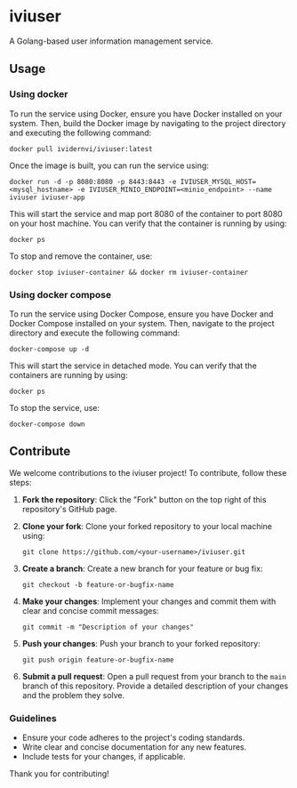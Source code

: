 # iviuser

A Golang-based user information management service.

## Usage

### Using docker

To run the service using Docker, ensure you have Docker installed on your system. Then, build the Docker image by navigating to the project directory and executing the following command:

```shell
docker pull ividernvi/iviuser:latest
```

Once the image is built, you can run the service using:

```shell
docker run -d -p 8080:8080 -p 8443:8443 -e IVIUSER_MYSQL_HOST=<mysql_hostname> -e IVIUSER_MINIO_ENDPOINT=<minio_endpoint> --name iviuser iviuser-app
```

This will start the service and map port 8080 of the container to port 8080 on your host machine. You can verify that the container is running by using:

```shell
docker ps
```

To stop and remove the container, use:

```shell
docker stop iviuser-container && docker rm iviuser-container
```

### Using docker compose

To run the service using Docker Compose, ensure you have Docker and Docker Compose installed on your system. Then, navigate to the project directory and execute the following command:

```shell
docker-compose up -d
```

This will start the service in detached mode. You can verify that the containers are running by using:

```shell
docker ps
```

To stop the service, use:

```shell
docker-compose down
```

## Contribute
We welcome contributions to the iviuser project! To contribute, follow these steps:

1. **Fork the repository**: Click the "Fork" button on the top right of this repository's GitHub page.

2. **Clone your fork**: Clone your forked repository to your local machine using:
    ```shell
    git clone https://github.com/<your-username>/iviuser.git
    ```

3. **Create a branch**: Create a new branch for your feature or bug fix:
    ```shell
    git checkout -b feature-or-bugfix-name
    ```

4. **Make your changes**: Implement your changes and commit them with clear and concise commit messages:
    ```shell
    git commit -m "Description of your changes"
    ```

5. **Push your changes**: Push your branch to your forked repository:
    ```shell
    git push origin feature-or-bugfix-name
    ```

6. **Submit a pull request**: Open a pull request from your branch to the `main` branch of this repository. Provide a detailed description of your changes and the problem they solve.

### Guidelines
- Ensure your code adheres to the project's coding standards.
- Write clear and concise documentation for any new features.
- Include tests for your changes, if applicable.

Thank you for contributing!